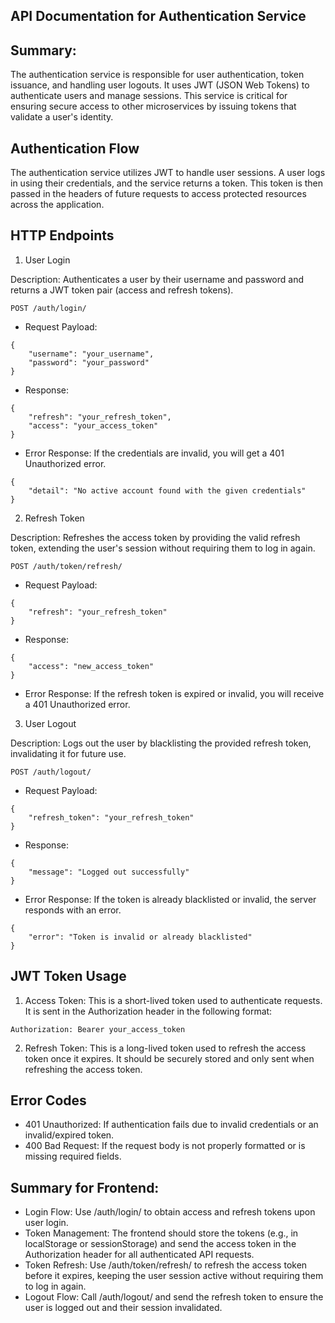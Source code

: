 ## API Documentation for Authentication Service

## Summary:

The authentication service is responsible for user authentication, token issuance, and handling user logouts. It uses JWT (JSON Web Tokens) to authenticate users and manage sessions. This service is critical for ensuring secure access to other microservices by issuing tokens that validate a user's identity.

## Authentication Flow

The authentication service utilizes JWT to handle user sessions. A user logs in using their credentials, and the service returns a token. This token is then passed in the headers of future requests to access protected resources across the application.

## HTTP Endpoints
1. User Login

Description: Authenticates a user by their username and password and returns a JWT token pair (access and refresh tokens).

```plaintext
POST /auth/login/
```

- Request Payload:

```plaintext
{
	"username": "your_username",
	"password": "your_password"
}
```

- Response:

```plaintext
{
	"refresh": "your_refresh_token",
	"access": "your_access_token"
}
```

- Error Response: If the credentials are invalid, you will get a 401 Unauthorized error.

```plaintext
{
	"detail": "No active account found with the given credentials"
}
```

2. Refresh Token

Description: Refreshes the access token by providing the valid refresh token, extending the user's session without requiring them to log in again.

```plaintext
POST /auth/token/refresh/
```

- Request Payload:

```plaintext
{
	"refresh": "your_refresh_token"
}
```

- Response:

```plaintext
{
	"access": "new_access_token"
}
```

- Error Response: If the refresh token is expired or invalid, you will receive a 401 Unauthorized error.

3. User Logout

Description: Logs out the user by blacklisting the provided refresh token, invalidating it for future use.

```plaintext
POST /auth/logout/
```

- Request Payload:

```plaintext
{
	"refresh_token": "your_refresh_token"
}
```

- Response:

```plaintext
{
	"message": "Logged out successfully"
}
```

- Error Response: If the token is already blacklisted or invalid, the server responds with an error.

```plaintext
{
	"error": "Token is invalid or already blacklisted"
}
```

## JWT Token Usage

1. Access Token: This is a short-lived token used to authenticate requests. It is sent in the Authorization header in the following format:

```plaintext
Authorization: Bearer your_access_token
```

2. Refresh Token: This is a long-lived token used to refresh the access token once it expires. It should be securely stored and only sent when refreshing the access token.

## Error Codes

- 401 Unauthorized: If authentication fails due to invalid credentials or an invalid/expired token.
- 400 Bad Request: If the request body is not properly formatted or is missing required fields.

## Summary for Frontend:

- Login Flow: Use /auth/login/ to obtain access and refresh tokens upon user login.
- Token Management: The frontend should store the tokens (e.g., in localStorage or sessionStorage) and send the access token in the Authorization header for all authenticated API requests.
- Token Refresh: Use /auth/token/refresh/ to refresh the access token before it expires, keeping the user session active without requiring them to log in again.
- Logout Flow: Call /auth/logout/ and send the refresh token to ensure the user is logged out and their session invalidated.
